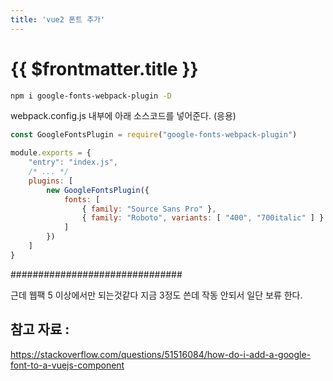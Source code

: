 ```yaml
---
title: 'vue2 폰트 추가'
---
```


# {{ $frontmatter.title }}


```bash
npm i google-fonts-webpack-plugin -D
```



webpack.config.js 내부에 아래 소스코드를 넣어준다. (응용) 

```js
const GoogleFontsPlugin = require("google-fonts-webpack-plugin")

module.exports = {
    "entry": "index.js",
    /* ... */
    plugins: [
        new GoogleFontsPlugin({
            fonts: [
                { family: "Source Sans Pro" },
                { family: "Roboto", variants: [ "400", "700italic" ] }
            ]
        })
    ]
}
```


###############################


근데 웹팩 5 이상에서만 되는것같다 지금 3정도 쓴데 작동 안되서 일단 보류 한다.




## 참고 자료 :
 
https://stackoverflow.com/questions/51516084/how-do-i-add-a-google-font-to-a-vuejs-component
